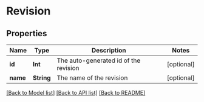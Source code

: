 # Revision

## Properties

| Name     | Type       | Description                           | Notes      |
| -------- | ---------- | ------------------------------------- | ---------- |
| **id**   | **Int**    | The auto-generated id of the revision | [optional] |
| **name** | **String** | The name of the revision              | [optional] |

[[Back to Model list]](../README.md#documentation-for-models) [[Back to API list]](../README.md#documentation-for-api-endpoints) [[Back to README]](../README.md)

